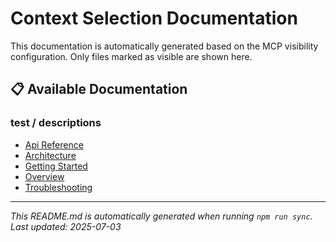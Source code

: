 # Context Selection Documentation

This documentation is automatically generated based on the MCP visibility configuration. Only files marked as visible are shown here.

## 📋 Available Documentation

### test / descriptions

- [Api Reference](test/descriptions/api-reference.md)
- [Architecture](test/descriptions/architecture.md)
- [Getting Started](test/descriptions/getting-started.md)
- [Overview](test/descriptions/overview.md)
- [Troubleshooting](test/descriptions/troubleshooting.md)


---

*This README.md is automatically generated when running `npm run sync`. Last updated: 2025-07-03*
